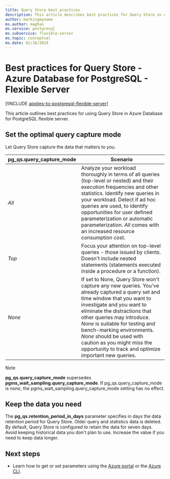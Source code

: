 ```yaml
---
title: Query Store best practices
description: This article describes best practices for Query Store in Azure Database for PostgreSQL - Flexible Server.
author: markingmyname
ms.author: maghan
ms.service: postgresql
ms.subservice: flexible-server
ms.topic: conceptual
ms.date: 01/16/2024
---
```


# Best practices for Query Store - Azure Database for PostgreSQL - Flexible Server

[!INCLUDE [applies-to-postgresql-flexible-server](../includes/applies-to-postgresql-flexible-server.md)]

This article outlines best practices for using Query Store in Azure Database for PostgreSQL flexible server.

## Set the optimal query capture mode

Let Query Store capture the data that matters to you. 

|**pg_qs.query_capture_mode** |	**Scenario**|
|---|---|
|_All_	| Analyze your workload thoroughly in terms of all queries (top-level or nested) and their execution frequencies and other statistics. Identify new queries in your workload. Detect if ad hoc queries are used, to identify opportunities for user defined parameterization or automatic parameterization. _All_ comes with an increased resource consumption cost. |
|_Top_ | Focus your attention on top-level queries - those issued by clients. Doesn't include nested statements (statements executed inside a procedure or a function). |
|_None_	|If set to None, Query Store won't capture any new queries. You've already captured a query set and time window that you want to investigate and you want to eliminate the distractions that other queries may introduce. _None_ is suitable for testing and bench-marking environments. _None_ should be used with caution as you might miss the opportunity to track and optimize important new queries. |


> [!NOTE] 
> **pg_qs.query_capture_mode** supersedes **pgms_wait_sampling.query_capture_mode**. If pg_qs.query_capture_mode is _none_, the pgms_wait_sampling.query_capture_mode setting has no effect. 


## Keep the data you need

The **pg_qs.retention_period_in_days** parameter specifies in days the data retention period for Query Store. Older query and statistics data is deleted. By default, Query Store is configured to retain the data for seven days. Avoid keeping historical data you don't plan to use. Increase the value if you need to keep data longer.


## Next steps

- Learn how to get or set parameters using the [Azure portal](how-to-configure-server-parameters-using-portal.md) or the [Azure CLI](how-to-configure-server-parameters-using-cli.md).
